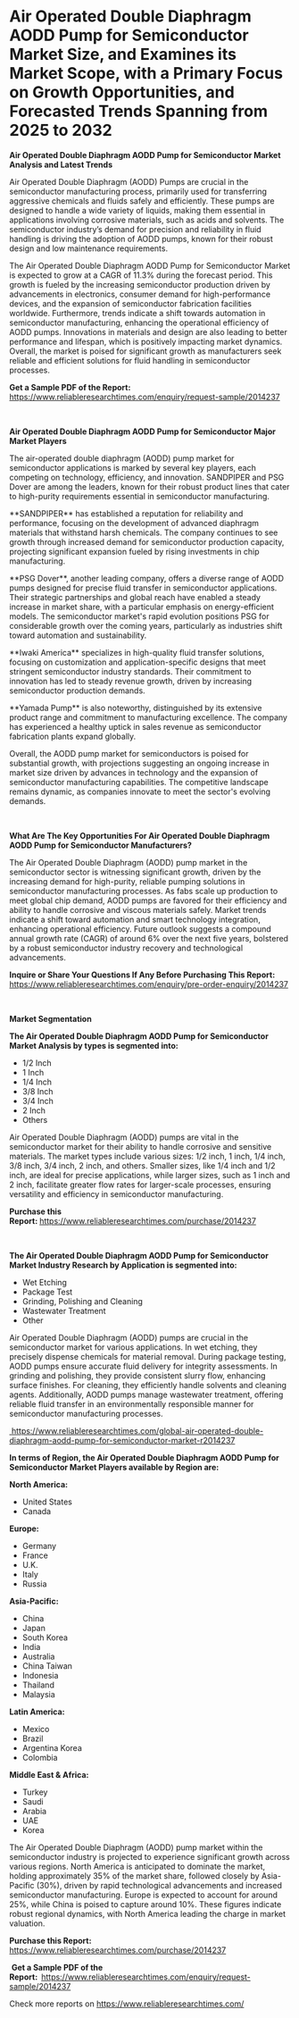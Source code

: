 <p><h1>Air Operated Double Diaphragm AODD Pump for Semiconductor Market Size, and Examines its Market Scope, with a Primary Focus on Growth Opportunities, and Forecasted Trends Spanning from 2025 to 2032</h1></p><p><strong>Air Operated Double Diaphragm AODD Pump for Semiconductor Market Analysis and Latest Trends</strong></p>
<p><p>Air Operated Double Diaphragm (AODD) Pumps are crucial in the semiconductor manufacturing process, primarily used for transferring aggressive chemicals and fluids safely and efficiently. These pumps are designed to handle a wide variety of liquids, making them essential in applications involving corrosive materials, such as acids and solvents. The semiconductor industry’s demand for precision and reliability in fluid handling is driving the adoption of AODD pumps, known for their robust design and low maintenance requirements.</p><p>The Air Operated Double Diaphragm AODD Pump for Semiconductor Market is expected to grow at a CAGR of 11.3% during the forecast period. This growth is fueled by the increasing semiconductor production driven by advancements in electronics, consumer demand for high-performance devices, and the expansion of semiconductor fabrication facilities worldwide. Furthermore, trends indicate a shift towards automation in semiconductor manufacturing, enhancing the operational efficiency of AODD pumps. Innovations in materials and design are also leading to better performance and lifespan, which is positively impacting market dynamics. Overall, the market is poised for significant growth as manufacturers seek reliable and efficient solutions for fluid handling in semiconductor processes.</p></p>
<p><strong>Get a Sample PDF of the Report:&nbsp;</strong> <a href="https://www.reliableresearchtimes.com/enquiry/request-sample/2014237?utm_campaign=2953&utm_medium=2&utm_source=Github&utm_content=ia&utm_term=29032025&utm_id=air-operated-double-diaphragm-aodd-pump-for-semiconductor">https://www.reliableresearchtimes.com/enquiry/request-sample/2014237</a></p>
<p>&nbsp;</p>
<p><strong>Air Operated Double Diaphragm AODD Pump for Semiconductor Major Market Players</strong></p>
<p><p>The air-operated double diaphragm (AODD) pump market for semiconductor applications is marked by several key players, each competing on technology, efficiency, and innovation. SANDPIPER and PSG Dover are among the leaders, known for their robust product lines that cater to high-purity requirements essential in semiconductor manufacturing.</p><p>**SANDPIPER** has established a reputation for reliability and performance, focusing on the development of advanced diaphragm materials that withstand harsh chemicals. The company continues to see growth through increased demand for semiconductor production capacity, projecting significant expansion fueled by rising investments in chip manufacturing.</p><p>**PSG Dover**, another leading company, offers a diverse range of AODD pumps designed for precise fluid transfer in semiconductor applications. Their strategic partnerships and global reach have enabled a steady increase in market share, with a particular emphasis on energy-efficient models. The semiconductor market's rapid evolution positions PSG for considerable growth over the coming years, particularly as industries shift toward automation and sustainability.</p><p>**Iwaki America** specializes in high-quality fluid transfer solutions, focusing on customization and application-specific designs that meet stringent semiconductor industry standards. Their commitment to innovation has led to steady revenue growth, driven by increasing semiconductor production demands.</p><p>**Yamada Pump** is also noteworthy, distinguished by its extensive product range and commitment to manufacturing excellence. The company has experienced a healthy uptick in sales revenue as semiconductor fabrication plants expand globally.</p><p>Overall, the AODD pump market for semiconductors is poised for substantial growth, with projections suggesting an ongoing increase in market size driven by advances in technology and the expansion of semiconductor manufacturing capabilities. The competitive landscape remains dynamic, as companies innovate to meet the sector's evolving demands.</p></p>
<p>&nbsp;</p>
<p><strong>What Are The Key Opportunities For Air Operated Double Diaphragm AODD Pump for Semiconductor Manufacturers?</strong></p>
<p><p>The Air Operated Double Diaphragm (AODD) pump market in the semiconductor sector is witnessing significant growth, driven by the increasing demand for high-purity, reliable pumping solutions in semiconductor manufacturing processes. As fabs scale up production to meet global chip demand, AODD pumps are favored for their efficiency and ability to handle corrosive and viscous materials safely. Market trends indicate a shift toward automation and smart technology integration, enhancing operational efficiency. Future outlook suggests a compound annual growth rate (CAGR) of around 6% over the next five years, bolstered by a robust semiconductor industry recovery and technological advancements.</p></p>
<p><strong>Inquire or Share Your Questions If Any Before Purchasing This Report:</strong> <a href="https://www.reliableresearchtimes.com/enquiry/pre-order-enquiry/2014237?utm_campaign=2953&utm_medium=2&utm_source=Github&utm_content=ia&utm_term=29032025&utm_id=air-operated-double-diaphragm-aodd-pump-for-semiconductor">https://www.reliableresearchtimes.com/enquiry/pre-order-enquiry/2014237</a></p>
<p>&nbsp;</p>
<p><strong>Market Segmentation</strong></p>
<p><strong>The Air Operated Double Diaphragm AODD Pump for Semiconductor Market Analysis by types is segmented into:</strong></p>
<p><ul><li>1/2 Inch</li><li>1 Inch</li><li>1/4 Inch</li><li>3/8 Inch</li><li>3/4 Inch</li><li>2 Inch</li><li>Others</li></ul></p>
<p><p>Air Operated Double Diaphragm (AODD) pumps are vital in the semiconductor market for their ability to handle corrosive and sensitive materials. The market types include various sizes: 1/2 inch, 1 inch, 1/4 inch, 3/8 inch, 3/4 inch, 2 inch, and others. Smaller sizes, like 1/4 inch and 1/2 inch, are ideal for precise applications, while larger sizes, such as 1 inch and 2 inch, facilitate greater flow rates for larger-scale processes, ensuring versatility and efficiency in semiconductor manufacturing.</p></p>
<p><strong>Purchase this Report:&nbsp;</strong><a href="https://www.reliableresearchtimes.com/purchase/2014237?utm_campaign=2953&utm_medium=2&utm_source=Github&utm_content=ia&utm_term=29032025&utm_id=air-operated-double-diaphragm-aodd-pump-for-semiconductor">https://www.reliableresearchtimes.com/purchase/2014237</a></p>
<p>&nbsp;</p>
<p><strong>The Air Operated Double Diaphragm AODD Pump for Semiconductor Market Industry Research by Application is segmented into:</strong></p>
<p><ul><li>Wet Etching</li><li>Package Test</li><li>Grinding, Polishing and Cleaning</li><li>Wastewater Treatment</li><li>Other</li></ul></p>
<p><p>Air Operated Double Diaphragm (AODD) pumps are crucial in the semiconductor market for various applications. In wet etching, they precisely dispense chemicals for material removal. During package testing, AODD pumps ensure accurate fluid delivery for integrity assessments. In grinding and polishing, they provide consistent slurry flow, enhancing surface finishes. For cleaning, they efficiently handle solvents and cleaning agents. Additionally, AODD pumps manage wastewater treatment, offering reliable fluid transfer in an environmentally responsible manner for semiconductor manufacturing processes.</p></p>
<p><a href="https://www.reliableresearchtimes.com/global-air-operated-double-diaphragm-aodd-pump-for-semiconductor-market-r2014237?utm_campaign=2953&utm_medium=2&utm_source=Github&utm_content=ia&utm_term=29032025&utm_id=air-operated-double-diaphragm-aodd-pump-for-semiconductor">&nbsp;https://www.reliableresearchtimes.com/global-air-operated-double-diaphragm-aodd-pump-for-semiconductor-market-r2014237</a></p>
<p><strong>In terms of Region, the Air Operated Double Diaphragm AODD Pump for Semiconductor Market Players available by Region are:</strong></p>
<p>
    <p> <strong> North America: </strong>
        <ul>
            <li>United States</li>
            <li>Canada</li>
        </ul>
        </p> 
    <p> <strong> Europe: </strong>
        <ul>
            <li>Germany</li>
            <li>France</li>
            <li>U.K.</li>
            <li>Italy</li>
            <li>Russia</li>
        </ul>
        </p> 
    <p> <strong> Asia-Pacific: </strong>
        <ul>
            <li>China</li>
            <li>Japan</li>
            <li>South Korea</li>
            <li>India</li>
            <li>Australia</li>
            <li>China Taiwan</li>
            <li>Indonesia</li>
            <li>Thailand</li>
            <li>Malaysia</li>
        </ul>
        </p> 
    <p> <strong> Latin America: </strong>
        <ul>
            <li>Mexico</li>
            <li>Brazil</li>
            <li>Argentina Korea</li>
            <li>Colombia</li>
        </ul>
        </p> 
    <p> <strong> Middle East & Africa: </strong>
        <ul>
            <li>Turkey</li>
            <li>Saudi</li>
            <li>Arabia</li>
            <li>UAE</li>
            <li>Korea</li>
        </ul>
    </p>
    </p>
<p><p>The Air Operated Double Diaphragm (AODD) pump market within the semiconductor industry is projected to experience significant growth across various regions. North America is anticipated to dominate the market, holding approximately 35% of the market share, followed closely by Asia-Pacific (30%), driven by rapid technological advancements and increased semiconductor manufacturing. Europe is expected to account for around 25%, while China is poised to capture around 10%. These figures indicate robust regional dynamics, with North America leading the charge in market valuation.</p></p>
<p><strong>Purchase this Report: </strong><a href="https://www.reliableresearchtimes.com/purchase/2014237?utm_campaign=2953&utm_medium=2&utm_source=Github&utm_content=ia&utm_term=29032025&utm_id=air-operated-double-diaphragm-aodd-pump-for-semiconductor">https://www.reliableresearchtimes.com/purchase/2014237</a></p>
<p>&nbsp;<strong>Get a Sample PDF of the Report:&nbsp;&nbsp;</strong><a href="https://www.reliableresearchtimes.com/enquiry/request-sample/2014237?utm_campaign=2953&utm_medium=2&utm_source=Github&utm_content=ia&utm_term=29032025&utm_id=air-operated-double-diaphragm-aodd-pump-for-semiconductor">https://www.reliableresearchtimes.com/enquiry/request-sample/2014237</a></p>
<p><strong></strong></p>
<p>Check more reports on <a href="https://www.reliableresearchtimes.com/?utm_campaign=2953&utm_medium=2&utm_source=Github&utm_content=ia&utm_term=29032025&utm_id=air-operated-double-diaphragm-aodd-pump-for-semiconductor">https://www.reliableresearchtimes.com/</a></p>